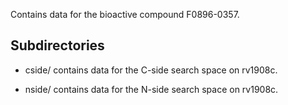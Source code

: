 Contains data for the bioactive compound F0896-0357.

## Subdirectories

- cside/ contains data for the C-side search space on rv1908c.

- nside/ contains data for the N-side search space on rv1908c.

